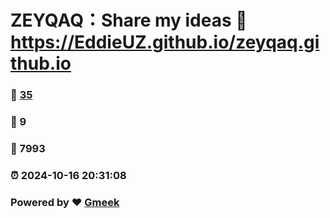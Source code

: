 # ZEYQAQ：Share my ideas :link: https://EddieUZ.github.io/zeyqaq.github.io 
### :page_facing_up: [35](https://EddieUZ.github.io/zeyqaq.github.io/tag.html) 
### :speech_balloon: 9 
### :hibiscus: 7993 
### :alarm_clock: 2024-10-16 20:31:08 
### Powered by :heart: [Gmeek](https://github.com/Meekdai/Gmeek)
